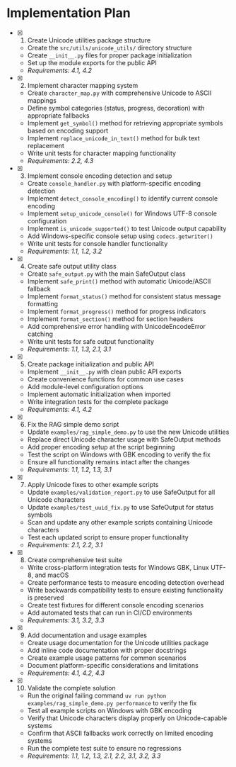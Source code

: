 # Implementation Plan

- [x] 1. Create Unicode utilities package structure





  - Create the `src/utils/unicode_utils/` directory structure
  - Create `__init__.py` files for proper package initialization
  - Set up the module exports for the public API
  - _Requirements: 4.1, 4.2_

- [x] 2. Implement character mapping system











  - Create `character_map.py` with comprehensive Unicode to ASCII mappings
  - Define symbol categories (status, progress, decoration) with appropriate fallbacks
  - Implement `get_symbol()` method for retrieving appropriate symbols based on encoding support
  - Implement `replace_unicode_in_text()` method for bulk text replacement
  - Write unit tests for character mapping functionality
  - _Requirements: 2.2, 4.3_

- [x] 3. Implement console encoding detection and setup










  - Create `console_handler.py` with platform-specific encoding detection
  - Implement `detect_console_encoding()` to identify current console encoding
  - Implement `setup_unicode_console()` for Windows UTF-8 console configuration
  - Implement `is_unicode_supported()` to test Unicode output capability
  - Add Windows-specific console setup using `codecs.getwriter()`
  - Write unit tests for console handler functionality
  - _Requirements: 1.1, 1.2, 3.2_

- [x] 4. Create safe output utility class









  - Create `safe_output.py` with the main SafeOutput class
  - Implement `safe_print()` method with automatic Unicode/ASCII fallback
  - Implement `format_status()` method for consistent status message formatting
  - Implement `format_progress()` method for progress indicators
  - Implement `format_section()` method for section headers
  - Add comprehensive error handling with UnicodeEncodeError catching
  - Write unit tests for safe output functionality
  - _Requirements: 1.1, 1.3, 2.1, 3.1_

- [x] 5. Create package initialization and public API









  - Implement `__init__.py` with clean public API exports
  - Create convenience functions for common use cases
  - Add module-level configuration options
  - Implement automatic initialization when imported
  - Write integration tests for the complete package
  - _Requirements: 4.1, 4.2_

- [x] 6. Fix the RAG simple demo script












  - Update `examples/rag_simple_demo.py` to use the new Unicode utilities
  - Replace direct Unicode character usage with SafeOutput methods
  - Add proper encoding setup at the script beginning
  - Test the script on Windows with GBK encoding to verify the fix
  - Ensure all functionality remains intact after the changes
  - _Requirements: 1.1, 1.2, 1.3, 3.1_

- [x] 7. Apply Unicode fixes to other example scripts













  - Update `examples/validation_report.py` to use SafeOutput for all Unicode characters
  - Update `examples/test_uuid_fix.py` to use SafeOutput for status symbols
  - Scan and update any other example scripts containing Unicode characters
  - Test each updated script to ensure proper functionality
  - _Requirements: 2.1, 2.2, 3.1_

- [x] 8. Create comprehensive test suite






  - Write cross-platform integration tests for Windows GBK, Linux UTF-8, and macOS
  - Create performance tests to measure encoding detection overhead
  - Write backwards compatibility tests to ensure existing functionality is preserved
  - Create test fixtures for different console encoding scenarios
  - Add automated tests that can run in CI/CD environments
  - _Requirements: 3.1, 3.2, 3.3_

- [x] 9. Add documentation and usage examples





  - Create usage documentation for the Unicode utilities package
  - Add inline code documentation with proper docstrings
  - Create example usage patterns for common scenarios
  - Document platform-specific considerations and limitations
  - _Requirements: 4.1, 4.2, 4.3_

- [x] 10. Validate the complete solution





  - Run the original failing command `uv run python examples/rag_simple_demo.py performance` to verify the fix
  - Test all example scripts on Windows with GBK encoding
  - Verify that Unicode characters display properly on Unicode-capable systems
  - Confirm that ASCII fallbacks work correctly on limited encoding systems
  - Run the complete test suite to ensure no regressions
  - _Requirements: 1.1, 1.2, 1.3, 2.1, 2.2, 3.1, 3.2, 3.3_